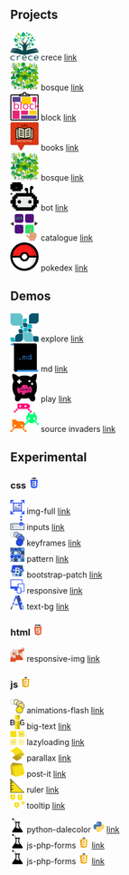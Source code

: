 
## Projects
<img style="display: inline;" src="./extras/logos/pro-crece.svg" width="50px"/> crece <a href="#">link</a><br>
<img style="display: inline;" src="./extras/logos/pro-bosque.svg" width="50px"/> bosque <a href="#">link</a><br>
<img style="display: inline;" src="./extras/logos/pro-block.svg" width="50px"/> block <a href="#">link</a><br>
<img style="display: inline;" src="./extras/logos/pro-books.svg" width="50px"/> books <a href="#">link</a><br>
<img style="display: inline;" src="./extras/logos/pro-bosque.svg" width="50px"> bosque <a href="#">link</a><br>
<img style="display: inline;" src="./extras/logos/pro-bot.svg" width="50px"> bot <a href="#">link</a><br>
<img style="display: inline;" src="./extras/logos/pro-catalogue.svg" width="50px"> catalogue <a href="#">link</a><br>
<img style="display: inline;" src="./extras/logos/pro-pokedex.svg" width="50px"> pokedex <a href="https://github.com/patricio-dsgn/js-pokedex/">link</a><br>

## Demos
<img style="display: inline;" src="./extras/logos/pro-explore.svg" width="50px"> explore <a href="#">link</a><br>
<img style="display: inline;" src="./extras/logos/pro-md.svg" width="50px"> md <a href="#">link</a><br>
<img style="display: inline;" src="./extras/logos/pro-play.svg" width="50px"> play <a href="#">link</a><br>
<img style="display: inline;" src="./extras/logos/pro-source-invaders.svg" width="50px"> source invaders <a href="https://github.com/patricio-dsgn/source-invaders/">link</a><br>

## Experimental

### css <img src="./extras/icon/__css.svg" width="20px">
<img style="display: inline;" src="./extras/logos/css-img-full.svg" width="25px"/> img-full <a href="#">link</a><br>
<img style="display: inline;" src="./extras/logos/css-inputs.svg" width="25px"/> inputs <a href="#">link</a><br>
<img style="display: inline;" src="./extras/logos/css-keyframes.svg" width="25px"/> keyframes <a href="#">link</a><br>
<img style="display: inline;" src="./extras/logos/css-pattern.svg" width="25px"/> pattern <a href="#">link</a><br>
<img style="display: inline;" src="./extras/logos/css-bootstrap-patch.svg" width="25x"> bootstrap-patch <a href="#">link</a><br>
<img style="display: inline;" src="./extras/logos/css-responsive.svg" width="25x"> responsive <a href="https://github.com/patricio-dsgn/css-responsive/">link</a><br>
<img style="display: inline;" src="./extras/logos/css-text-bg.svg" width="25x"> text-bg <a href="#">link</a><br>

### html <img src="./extras/icon/__html.svg" width="20px">
<img style="display: inline;" src="./extras/logos/html-responsive-img.svg" width="25px"> responsive-img <a href="#">link</a><br>

### js <img style="display: inline;" src="./extras/icon/__javascript.svg" width="20px">
<img style="display: inline;" src="./extras/logos/js-animations-flash.svg" width="25px"> animations-flash <a href="#">link</a><br>
<img style="display: inline;" src="./extras/logos/js-big-text.svg" width="25px"> big-text <a href="https://github.com/patricio-dsgn/js-big-text/">link</a><br>
<img style="display: inline;" src="./extras/logos/js-lazyloading.svg" width="25px"> lazyloading <a href="#">link</a><br>
<img style="display: inline;" src="./extras/logos/js-parallax.svg" width="25px"> parallax <a href="#">link</a><br>
<img style="display: inline;" src="./extras/logos/js-post-it.svg" width="25px"> post-it <a href="https://github.com/patricio-dsgn/js-post-it/">link</a><br>
<img style="display: inline;" src="./extras/logos/js-ruler.svg" width="25px"> ruler <a href="#">link</a><br>
<img style="display: inline;" src="./extras/logos/js-tooltip.svg" width="25px"> tooltip <a href="#">link</a><br>

<img style="display: inline;" src="./extras/logos/lab.svg" width="25px"> python-dalecolor <img style="display: inline;" src="./extras/icon/__python.svg" width="20px"> <a href="https://github.com/patricio-dsgn/python-dalecolor/">link</a><br>
<img style="display: inline;" src="./extras/logos/lab.svg" width="25px"> js-php-forms <img style="display: inline;" src="./extras/icon/__javascript.svg" width="20px"> <a href="https://github.com/patricio-dsgn/js-php-postalservice/">link</a><br>
<img style="display: inline;" src="./extras/logos/lab.svg" width="25px"> js-php-forms <img style="display: inline;" src="./extras/icon/__javascript.svg" width="20px"> <a href="#">link</a><br>

